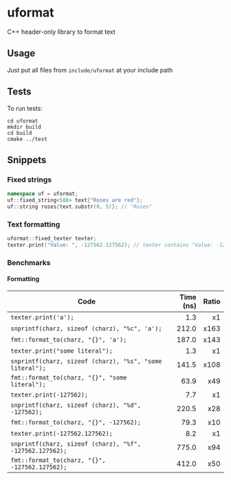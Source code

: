 # uformat

C++ header-only library to format text



## Usage

Just put all files from `include/uformat` at your include path



## Tests

To run tests:

```shell
cd uformat
mkdir build
cd build
cmake ../test
```



## Snippets


### Fixed strings

```cpp
namespace uf = uformat;
uf::fixed_string<508> text{"Roses are red"};
uf::string roses{text.substr(0, 5)}; // "Roses"
```


### Text formatting

```cpp
uformat::fixed_texter texter;
texter.print("Value: ", -127562.127562); // texter contains "Value: -127562.127562"

```

### Benchmarks

#### Formatting

| Code                                                         | Time (ns) | Ratio |
|--------------------------------------------------------------|----------:|------:|
| ```texter.print('a');```                                     | 1.3       | x1    |
| ```snprintf(charz, sizeof (charz), "%c", 'a');```            | 212.0     | x163  |
| ```fmt::format_to(charz, "{}", 'a');```                      | 187.0     | x143  |
| ```texter.print("some literal");```                          | 1.3       | x1    |
| ```snprintf(charz, sizeof (charz), "%s", "some literal");``` | 141.5     | x108  |
| ```fmt::format_to(charz, "{}", "some literal");```           | 63.9      | x49   |
| ```texter.print(-127562);```                                 | 7.7       | x1    |
| ```snprintf(charz, sizeof (charz), "%d", -127562);```        | 220.5     | x28   |
| ```fmt::format_to(charz, "{}", -127562);```                  | 79.3      | x10   |
| ```texter.print(-127562.127562);```                          | 8.2       | x1    |
| ```snprintf(charz, sizeof (charz), "%f", -127562.127562);``` | 775.0     | x94   |
| ```fmt::format_to(charz, "{}", -127562.127562);```           | 412.0     | x50   |
